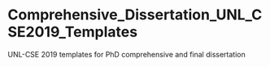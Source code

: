 # Comprehensive_Dissertation_UNL_CSE2019_Templates
UNL-CSE 2019 templates for PhD comprehensive and final dissertation
